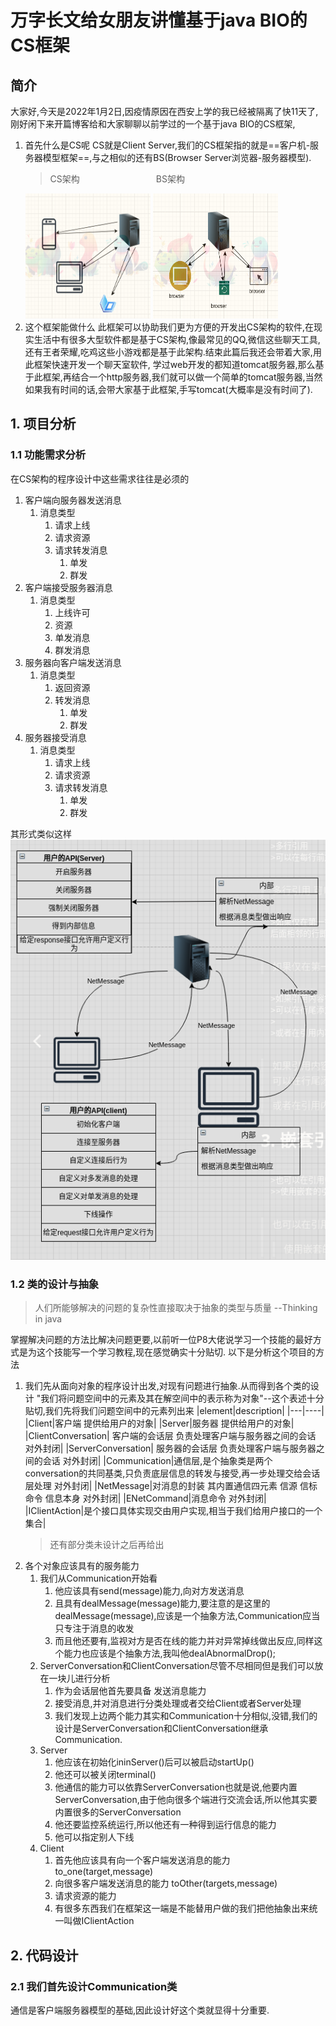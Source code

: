 # 万字长文给女朋友讲懂基于java BIO的CS框架

## 简介
大家好,今天是2022年1月2日,因疫情原因在西安上学的我已经被隔离了快11天了,刚好闲下来开篇博客给和大家聊聊以前学过的一个基于java BIO的CS框架,

1. 首先什么是CS呢
   CS就是Client Server,我们的CS框架指的就是==客户机-服务器模型框架==,与之相似的还有BS(Browser Server浏览器-服务器模型).
   > CS架构   &nbsp; &nbsp; &nbsp; &nbsp; &nbsp; &nbsp; &nbsp; &nbsp;  &nbsp; &nbsp; &nbsp; &nbsp; &nbsp; &nbsp; &nbsp;  BS架构
   <img src="./pic/2022-01-02-15-27-33.png" width=200 height=200>
   <img src="./pic/2022-01-02-15-31-34.png" width=200 height=200>
2. 这个框架能做什么
   此框架可以协助我们更为方便的开发出CS架构的软件,在现实生活中有很多大型软件都是基于CS架构,像最常见的QQ,微信这些聊天工具,还有王者荣耀,吃鸡这些小游戏都是基于此架构.结束此篇后我还会带着大家,用此框架快速开发一个聊天室软件,
   学过web开发的都知道tomcat服务器,那么基于此框架,再结合一个http服务器,我们就可以做一个简单的tomcat服务器,当然如果我有时间的话,会带大家基于此框架,手写tomcat(大概率是没有时间了).


## 1. 项目分析

### 1.1 功能需求分析

在CS架构的程序设计中这些需求往往是必须的
1. 客户端向服务器发送消息
   1. 消息类型
      1. 请求上线
      2. 请求资源
      3. 请求转发消息
         1. 单发
         2. 群发
2. 客户端接受服务器消息
   1. 消息类型
      1. 上线许可
      2. 资源
      3. 单发消息
      4. 群发消息
3. 服务器向客户端发送消息
   1. 消息类型
      1. 返回资源
      2. 转发消息
         1. 单发
         2. 群发
4. 服务器接受消息
   1. 消息类型
      1. 请求上线
      2. 请求资源
      3. 请求转发消息
         1. 单发
         2. 群发

其形式类似这样
![](./pic/2022-01-04-16-18-47.png)

### 1.2 类的设计与抽象
> 人们所能够解决的问题的复杂性直接取决于抽象的类型与质量 --Thinking in java


掌握解决问题的方法比解决问题更要,以前听一位P8大佬说学习一个技能的最好方式是为这个技能写一个学习教程,现在感觉确实十分贴切.
以下是分析这个项目的方法
1. 我们先从面向对象的程序设计出发,对现有问题进行抽象.从而得到各个类的设计
   "我们将问题空间中的元素及其在解空间中的表示称为对象"--这个表述十分贴切,我们先将我们问题空间中的元素列出来
   |element|description|
   |---|----|
   |Client|客户端 提供给用户的对象|
   |Server|服务器 提供给用户的对象|
   |ClientConversation| 客户端的会话层 负责处理客户端与服务器之间的会话 对外封闭|
   |ServerConversation| 服务器的会话层 负责处理客户端与服务器之间的会话 对外封闭|
   |Communication|通信层,是个抽象类是两个conversation的共同基类,只负责底层信息的转发与接受,再一步处理交给会话层处理 对外封闭| 
   |NetMessage|对消息的封装 其内置通信四元素 信源 信标 命令 信息本身 对外封闭|
   |ENetCommand|消息命令 对外封闭|
   |IClientAction|是个接口具体实现交由用户实现,相当于我们给用户接口的一个集合|
   > 还有部分类未设计之后再给出
2. 各个对象应该具有的服务能力
   1. 我们从Communication开始看
      1. 他应该具有send(message)能力,向对方发送消息
      2. 且具有dealMessage(message)能力,要注意的是这里的dealMessage(message),应该是一个抽象方法,Communication应当只专注于消息的收发
      3. 而且他还要有,监视对方是否在线的能力并对异常掉线做出反应,同样这个能力也应该是个抽象方法,我叫他dealAbnormalDrop();
   2. ServerConversation和ClientConversation尽管不尽相同但是我们可以放在一块儿进行分析
      1. 作为会话层他首先要具备 发送消息能力
      2. 接受消息,并对消息进行分类处理或者交给Client或者Server处理
      3. 我们发现上边两个能力其实和Communication十分相似,没错,我们的设计是ServerConversation和ClientConversation继承Communication.
   3. Server
      1. 他应该在初始化ininServer()后可以被启动startUp()
      2. 他还可以被关闭terminal()
      3. 他通信的能力可以依靠ServerConversation也就是说,他要内置ServerConversation,由于他向很多个端进行交流会话,所以他其实要内置很多的ServerConversation
      4. 他还要监控系统运行,所以他还有一种得到运行信息的能力
      5. 他可以指定别人下线
   4. Client
      1. 首先他应该具有向一个客户端发送消息的能力 to_one(target,message)
      2. 向很多客户端发送消息的能力 toOther(targets,message)
      3. 请求资源的能力
      4. 有很多东西我们在框架这一端是不能替用户做的我们把他抽象出来统一叫做IClientAction
## 2. 代码设计

### 2.1 我们首先设计Communication类
通信是客户端服务器模型的基础,因此设计好这个类就显得十分重要.
